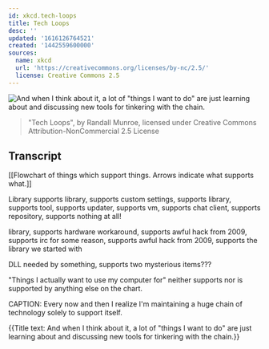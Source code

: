 ```yaml
---
id: xkcd.tech-loops
title: Tech Loops
desc: ''
updated: '1616126764521'
created: '1442559600000'
sources:
  name: xkcd
  url: 'https://creativecommons.org/licenses/by-nc/2.5/'
  license: Creative Commons 2.5
---
```

![And when I think about it, a lot of "things I want to do" are just learning about and discussing new tools for tinkering with the chain.](https://imgs.xkcd.com/comics/tech_loops.png)
> "Tech Loops", by Randall Munroe, licensed under Creative Commons Attribution-NonCommercial 2.5 License

## Transcript
[[Flowchart of things which support things. Arrows indicate what supports what.]]

Library supports
library, supports
custom settings, supports
library, supports
tool, supports
updater, supports
vm, supports
chat client, supports
repository, supports nothing at all!

library, supports
hardware workaround, supports
awful hack from 2009, supports
irc for some reason, supports
awful hack from 2009, supports
the library we started with

DLL needed by something, supports
two mysterious items???

"Things I actually want to use my computer for" neither supports nor is supported by anything else on the chart.

CAPTION: Every now and then I realize I'm maintaining a huge chain of technology solely to support itself.

{{Title text: And when I think about it, a lot of "things I want to do" are just learning about and discussing new tools for tinkering with the chain.}}
